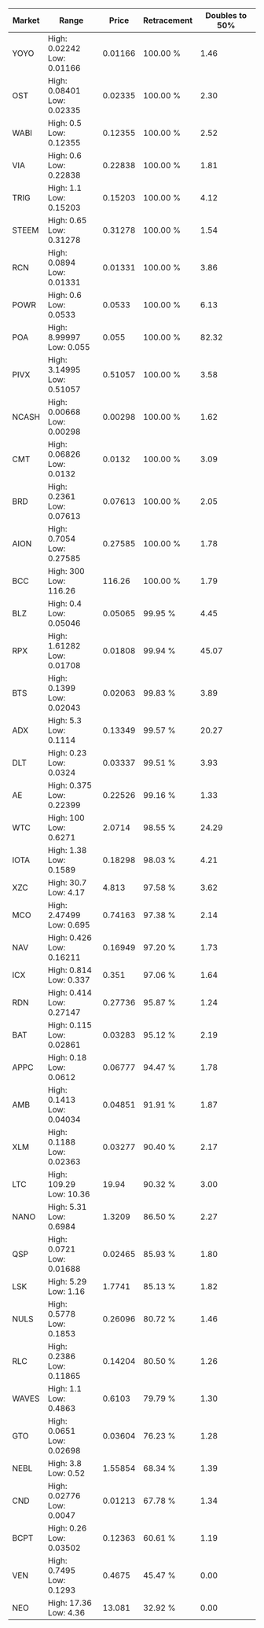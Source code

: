 | Market | Range | Price| Retracement | Doubles to 50% |
| --- | --- | --- | --- | --- |
| YOYO | High: 0.02242<br />Low: 0.01166 | 0.01166 | 100.00 % | 1.46 |
| OST | High: 0.08401<br />Low: 0.02335 | 0.02335 | 100.00 % | 2.30 |
| WABI | High: 0.5<br />Low: 0.12355 | 0.12355 | 100.00 % | 2.52 |
| VIA | High: 0.6<br />Low: 0.22838 | 0.22838 | 100.00 % | 1.81 |
| TRIG | High: 1.1<br />Low: 0.15203 | 0.15203 | 100.00 % | 4.12 |
| STEEM | High: 0.65<br />Low: 0.31278 | 0.31278 | 100.00 % | 1.54 |
| RCN | High: 0.0894<br />Low: 0.01331 | 0.01331 | 100.00 % | 3.86 |
| POWR | High: 0.6<br />Low: 0.0533 | 0.0533 | 100.00 % | 6.13 |
| POA | High: 8.99997<br />Low: 0.055 | 0.055 | 100.00 % | 82.32 |
| PIVX | High: 3.14995<br />Low: 0.51057 | 0.51057 | 100.00 % | 3.58 |
| NCASH | High: 0.00668<br />Low: 0.00298 | 0.00298 | 100.00 % | 1.62 |
| CMT | High: 0.06826<br />Low: 0.0132 | 0.0132 | 100.00 % | 3.09 |
| BRD | High: 0.2361<br />Low: 0.07613 | 0.07613 | 100.00 % | 2.05 |
| AION | High: 0.7054<br />Low: 0.27585 | 0.27585 | 100.00 % | 1.78 |
| BCC | High: 300<br />Low: 116.26 | 116.26 | 100.00 % | 1.79 |
| BLZ | High: 0.4<br />Low: 0.05046 | 0.05065 | 99.95 % | 4.45 |
| RPX | High: 1.61282<br />Low: 0.01708 | 0.01808 | 99.94 % | 45.07 |
| BTS | High: 0.1399<br />Low: 0.02043 | 0.02063 | 99.83 % | 3.89 |
| ADX | High: 5.3<br />Low: 0.1114 | 0.13349 | 99.57 % | 20.27 |
| DLT | High: 0.23<br />Low: 0.0324 | 0.03337 | 99.51 % | 3.93 |
| AE | High: 0.375<br />Low: 0.22399 | 0.22526 | 99.16 % | 1.33 |
| WTC | High: 100<br />Low: 0.6271 | 2.0714 | 98.55 % | 24.29 |
| IOTA | High: 1.38<br />Low: 0.1589 | 0.18298 | 98.03 % | 4.21 |
| XZC | High: 30.7<br />Low: 4.17 | 4.813 | 97.58 % | 3.62 |
| MCO | High: 2.47499<br />Low: 0.695 | 0.74163 | 97.38 % | 2.14 |
| NAV | High: 0.426<br />Low: 0.16211 | 0.16949 | 97.20 % | 1.73 |
| ICX | High: 0.814<br />Low: 0.337 | 0.351 | 97.06 % | 1.64 |
| RDN | High: 0.414<br />Low: 0.27147 | 0.27736 | 95.87 % | 1.24 |
| BAT | High: 0.115<br />Low: 0.02861 | 0.03283 | 95.12 % | 2.19 |
| APPC | High: 0.18<br />Low: 0.0612 | 0.06777 | 94.47 % | 1.78 |
| AMB | High: 0.1413<br />Low: 0.04034 | 0.04851 | 91.91 % | 1.87 |
| XLM | High: 0.1188<br />Low: 0.02363 | 0.03277 | 90.40 % | 2.17 |
| LTC | High: 109.29<br />Low: 10.36 | 19.94 | 90.32 % | 3.00 |
| NANO | High: 5.31<br />Low: 0.6984 | 1.3209 | 86.50 % | 2.27 |
| QSP | High: 0.0721<br />Low: 0.01688 | 0.02465 | 85.93 % | 1.80 |
| LSK | High: 5.29<br />Low: 1.16 | 1.7741 | 85.13 % | 1.82 |
| NULS | High: 0.5778<br />Low: 0.1853 | 0.26096 | 80.72 % | 1.46 |
| RLC | High: 0.2386<br />Low: 0.11865 | 0.14204 | 80.50 % | 1.26 |
| WAVES | High: 1.1<br />Low: 0.4863 | 0.6103 | 79.79 % | 1.30 |
| GTO | High: 0.0651<br />Low: 0.02698 | 0.03604 | 76.23 % | 1.28 |
| NEBL | High: 3.8<br />Low: 0.52 | 1.55854 | 68.34 % | 1.39 |
| CND | High: 0.02776<br />Low: 0.0047 | 0.01213 | 67.78 % | 1.34 |
| BCPT | High: 0.26<br />Low: 0.03502 | 0.12363 | 60.61 % | 1.19 |
| VEN | High: 0.7495<br />Low: 0.1293 | 0.4675 | 45.47 % | 0.00 |
| NEO | High: 17.36<br />Low: 4.36 | 13.081 | 32.92 % | 0.00 |

